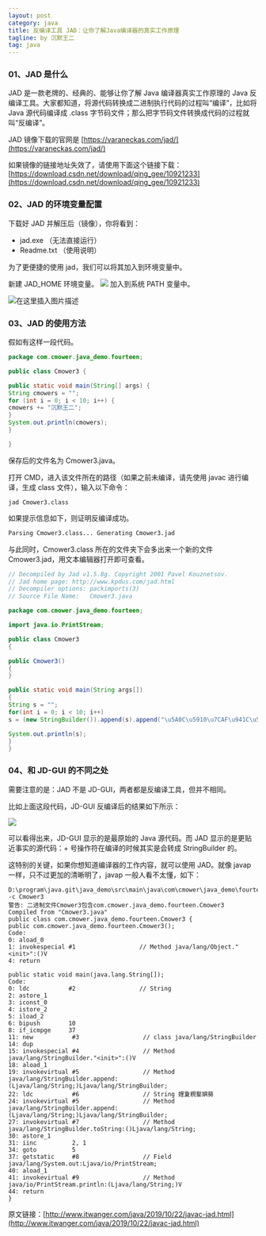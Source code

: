 ```yaml
---
layout: post
category: java
title: 反编译工具 JAD：让你了解Java编译器的真实工作原理
tagline: by 沉默王二
tag: java
---
```


### 01、JAD 是什么

JAD 是一款老牌的、经典的、能够让你了解 Java 编译器真实工作原理的 Java 反编译工具。大家都知道，将源代码转换成二进制执行代码的过程叫“编译”，比如将 Java 源代码编译成 .class 字节码文件；那么把字节码文件转换成代码的过程就叫“反编译”。

<!--more-->



JAD 镜像下载的官网是 [https://varaneckas.com/jad/](https://varaneckas.com/jad/)

如果镜像的链接地址失效了，请使用下面这个链接下载：[https://download.csdn.net/download/qing_gee/10921233](https://download.csdn.net/download/qing_gee/10921233)

### 02、JAD 的环境变量配置
下载好 JAD 并解压后（镜像），你将看到：

- jad.exe （无法直接运行）
- Readme.txt （使用说明）

为了更便捷的使用 jad，我们可以将其加入到环境变量中。

新建 JAD_HOME 环境变量。
![](http://www.itmind.net/wp-content/uploads/2019/10/1a0a44ddd1189d86385528a68d598423.png)
加入到系统 PATH 变量中。

![在这里插入图片描述](https://img-blog.csdnimg.cn/2019011616464334.png?x-oss-process=image/watermark,type_ZmFuZ3poZW5naGVpdGk,shadow_10,text_aHR0cHM6Ly9ibG9nLmNzZG4ubmV0L3FpbmdfZ2Vl,size_16,color_FFFFFF,t_70)

### 03、JAD 的使用方法

假如有这样一段代码。

```java
package com.cmower.java_demo.fourteen;

public class Cmower3 {

public static void main(String[] args) {
String cmowers = "";
for (int i = 0; i < 10; i++) {
cmowers += "沉默王二";
}
System.out.println(cmowers);
}

}
```

保存后的文件名为 Cmower3.java。

打开 CMD，进入该文件所在的路径（如果之前未编译，请先使用 javac 进行编译，生成 class 文件），输入以下命令：

```
jad Cmower3.class
```

如果提示信息如下，则证明反编译成功。

```cmd
Parsing Cmower3.class... Generating Cmower3.jad
```

与此同时，Cmower3.class 所在的文件夹下会多出来一个新的文件 Cmower3.jad，用文本编辑器打开即可查看。

```java
// Decompiled by Jad v1.5.8g. Copyright 2001 Pavel Kouznetsov.
// Jad home page: http://www.kpdus.com/jad.html
// Decompiler options: packimports(3)
// Source File Name:   Cmower3.java

package com.cmower.java_demo.fourteen;

import java.io.PrintStream;

public class Cmower3
{

public Cmower3()
{
}

public static void main(String args[])
{
String s = "";
for(int i = 0; i < 10; i++)
s = (new StringBuilder()).append(s).append("\u5A0C\u5910\u7CAF\u941C\u5B29\u7C29").toString();

System.out.println(s);
}
}

```

### 04、和 JD-GUI 的不同之处

需要注意的是：JAD 不是 JD-GUI，两者都是反编译工具，但并不相同。

比如上面这段代码，JD-GUI 反编译后的结果如下所示：

![](http://www.itmind.net/wp-content/uploads/2019/10/fb6a2f02c0cece16decea533948fa752.png)

可以看得出来，JD-GUI 显示的是最原始的 Java 源代码。而 JAD 显示的是更贴近事实的源代码：+ 号操作符在编译的时候其实是会转成 StringBuilder 的。

这特别的关键，如果你想知道编译器的工作内容，就可以使用 JAD。就像 javap 一样，只不过更加的清晰明了，javap 一般人看不太懂，如下：

```
D:\program\java.git\java_demo\src\main\java\com\cmower\java_demo\fourteen>javap -c Cmower3
警告: 二进制文件Cmower3包含com.cmower.java_demo.fourteen.Cmower3
Compiled from "Cmower3.java"
public class com.cmower.java_demo.fourteen.Cmower3 {
public com.cmower.java_demo.fourteen.Cmower3();
Code:
0: aload_0
1: invokespecial #1                  // Method java/lang/Object."<init>":()V
4: return

public static void main(java.lang.String[]);
Code:
0: ldc           #2                  // String
2: astore_1
3: iconst_0
4: istore_2
5: iload_2
6: bipush        10
8: if_icmpge     37
11: new           #3                  // class java/lang/StringBuilder
14: dup
15: invokespecial #4                  // Method java/lang/StringBuilder."<init>":()V
18: aload_1
19: invokevirtual #5                  // Method java/lang/StringBuilder.append:(Ljava/lang/String;)Ljava/lang/StringBuilder;
22: ldc           #6                  // String 娌夐粯鐜嬩簩
24: invokevirtual #5                  // Method java/lang/StringBuilder.append:(Ljava/lang/String;)Ljava/lang/StringBuilder;
27: invokevirtual #7                  // Method java/lang/StringBuilder.toString:()Ljava/lang/String;
30: astore_1
31: iinc          2, 1
34: goto          5
37: getstatic     #8                  // Field java/lang/System.out:Ljava/io/PrintStream;
40: aload_1
41: invokevirtual #9                  // Method java/io/PrintStream.println:(Ljava/lang/String;)V
44: return
}
```

原文链接：[http://www.itwanger.com/java/2019/10/22/javac-jad.html](http://www.itwanger.com/java/2019/10/22/javac-jad.html)

